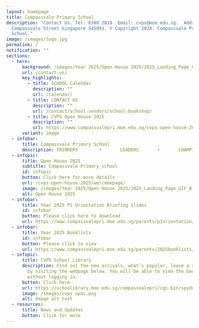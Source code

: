 ```yaml
---
layout: homepage
title: Compassvale Primary School
description: "Contact Us. Tel: 6388 2819. Email: cvps@moe.edu.sg.  Address. 21
  Compassvale Street Singapore 545091. © Copyright 2024. Compassvale Primary
  School."
image: /images/logo.jpg
permalink: /
notification: ""
sections:
  - hero:
      background: /images/Year 2025/Open House 2025/2025_Landing_Page_GIF_D.gif
      url: /contact-us/
      key_highlights:
        - title: SCHOOL Calendar
          description: ""
          url: /calendar/
        - title: CONTACT US
          description: ""
          url: /contact/school-vendors/school-bookshop/
        - title: CVPS Open House 2025
          description: ""
          url: https://www.compassvalepri.moe.edu.sg/cvps-open-house-2025/welcomepage/
      variant: image
  - infobar:
      title: Compassvale Primary School
      description: THINKERS        •       LEADERS       •       CHAMPIONS
  - infopic:
      title: Open House 2025
      subtitle: Compassvale Primary school
      id: infopic
      button: Click here for more details
      url: /cvps-open-house-2025/welcomepage/
      image: /images/Year 2025/Open House 2025/2025_Landing_Page_GIF_B.gif
      alt: Open House 2025
  - infobar:
      title: Year 2025 P1 Orientation Briefing Slides
      id: infobar
      button: Please click here to download
      url: https://www.compassvalepri.moe.edu.sg/parents/p1orientation/
  - infobar:
      title: Year 2025 Booklists
      id: infobar
      button: Please click to view
      url: https://www.compassvalepri.moe.edu.sg/parents/2025booklists/
  - infopic:
      title: CVPS School Library
      description: Find out the new arrivals, what’s popular, leave a review, and more
        by visiting the webpage below. You will be able to view the books
        without logging in.
      button: Click here
      url: https://schoolibrary.moe.edu.sg/compassvalepri/cgi-bin/spydus.exe/MSGTRN/WPAC/HOME
      image: /images/cvps opac.png
      alt: Image alt text
  - resources:
      title: News and Updates
      button: Click for more
---
```

